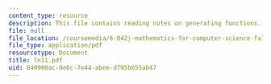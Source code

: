 ```yaml
---
content_type: resource
description: This file contains reading notes on generating functions.
file: null
file_location: /coursemedia/6-042j-mathematics-for-computer-science-fall-2005/840900ac0e6c7e44abeed795b655ab47_ln11.pdf
file_type: application/pdf
resourcetype: Document
title: ln11.pdf
uid: 840900ac-0e6c-7e44-abee-d795b655ab47
---
```

